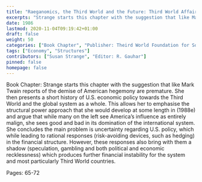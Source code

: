 ```yaml
---
title: "Raeganomics, the Third World and the Future: Third World Affairs 1986"
excerpts: "Strange starts this chapter with the suggestion that like Mark Twain reports of the demise of American hegemony are premature. She then presents a short history of U.S. economic policy towards the Third World and the global system as a whole. This allows her to emphasise the structural power approach that she would develop at some length in (1988e) and argue that while many on the left see America’s influence as entirely malign, she sees good and bad in its domination of the international system. She concludes the main problem is uncertainty regarding U.S. policy, which while leading to rational responses (risk-avoiding devices, such as hedging) in the financial structure. However, these responses also bring with them a shadow (speculation, gambling and both political and economic recklessness) which produces further financial instability for the system and most particularly Third World countries."
date: 1986
lastmod: 2020-11-04T09:19:42+01:00
draft: false
weight: 50
categories: ["Book Chapter", "Publisher: Theird World Foundation for Social and Economic Studies "]
tags: ["Economy", "Structures"]
contributors: ["Susan Strange", "Editor: R. Gauhar"]
pinned: false
homepage: false
---
```


Book Chapter: Strange starts this chapter with the suggestion that like Mark Twain reports of the demise of American hegemony are premature. She then presents a short history of U.S. economic policy towards the Third World and the global system as a whole. This allows her to emphasise the structural power approach that she would develop at some length in (1988e) and argue that while many on the left see America’s influence as entirely malign, she sees good and bad in its domination of the international system. She concludes the main problem is uncertainty regarding U.S. policy, which while leading to rational responses (risk-avoiding devices, such as hedging) in the financial structure. However, these responses also bring with them a shadow (speculation, gambling and both political and economic recklessness) which produces further financial instability for the system and most particularly Third World countries.

Pages: 65-72